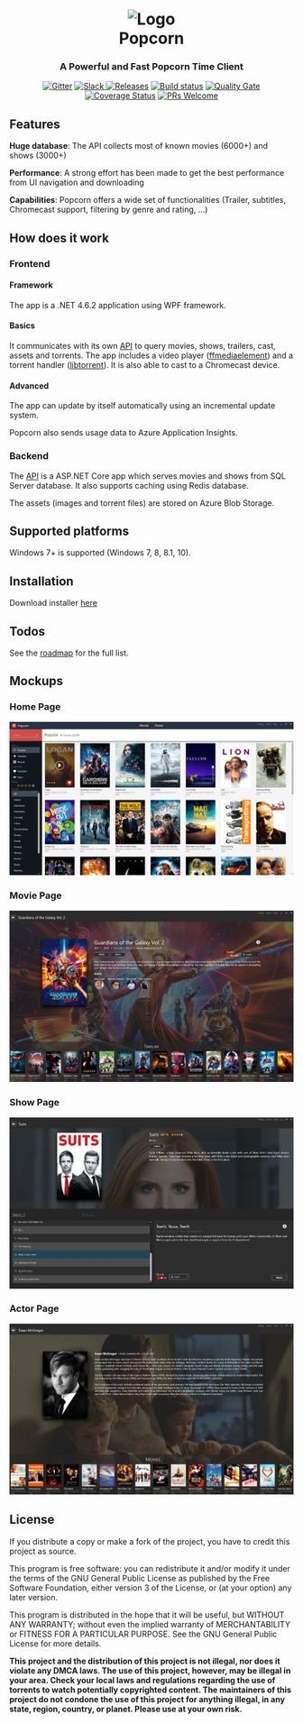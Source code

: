 <h1 align="center">
  <img src="https://raw.githubusercontent.com/bbougot/Popcorn/master/Popcorn/icon.ico" height="128" width="128" alt="Logo" />
  <br />
  Popcorn
</h1>

<h3 align="center">A Powerful and Fast Popcorn Time Client</h3>

<div align="center">
  
  [![Gitter](https://img.shields.io/badge/Gitter-Join%20Chat-green.svg?style=flat-square)](https://gitter.im/popcorn-app/popcorn) <a href="https://popcorn-slack.azurewebsites.net" target="_blank">
    <img alt="Slack" src="http://popcorn-slack.azurewebsites.net/badge.svg">
  </a>
   [![Releases](https://img.shields.io/github/release/bbougot/Popcorn.svg)](https://github.com/bbougot/Popcorn/releases)
  [![Build status](https://ci.appveyor.com/api/projects/status/mjnfwck6otg9c5wj/branch/master?svg=true)](https://ci.appveyor.com/project/bbougot/popcorn/branch/master)
  [![Quality Gate](https://sonarcloud.io/api/badges/gate?key=Popcorn)](https://sonarcloud.io/dashboard?id=Popcorn)
  [![Coverage Status](https://coveralls.io/repos/github/bbougot/Popcorn/badge.svg?branch=master)](https://coveralls.io/github/bbougot/Popcorn?branch=master) 
  <a target="_blank" href="https://github.com/bbougot/Popcorn/pulls">
    <img src="https://img.shields.io/badge/PRs-welcome-brightgreen.svg" alt="PRs Welcome" />
  </a>
  
</div>

## Features

**Huge database**: The API collects most of known movies (6000+) and shows (3000+)

**Performance**: A strong effort has been made to get the best performance from UI navigation and downloading

**Capabilities**: Popcorn offers a wide set of functionalities (Trailer, subtitles, Chromecast support, filtering by genre and rating, ...)

## How does it work

### Frontend
#### Framework
The app is a .NET 4.6.2 application using WPF framework. 

#### Basics
It communicates with its own [API](https://github.com/bbougot/PopcornAPI) to query movies, shows, trailers, cast, assets and torrents.
The app includes a video player ([ffmediaelement](https://github.com/unosquare/ffmediaelement)) and a torrent handler ([libtorrent](https://github.com/bbougot/libtorrent-net)). It is also able to cast to a Chromecast device.

#### Advanced
The app can update by itself automatically using an incremental update system.

Popcorn also sends usage data to Azure Application Insights.

### Backend
The [API](https://github.com/bbougot/PopcornAPI) is a ASP.NET Core app which serves movies and shows from SQL Server database.
It also supports caching using Redis database.

The assets (images and torrent files) are stored on Azure Blob Storage.

## Supported platforms
Windows 7+ is supported (Windows 7, 8, 8.1, 10).

## Installation
Download installer [here](https://github.com/bbougot/Popcorn/releases/download/v3.5.7/PopcornInstaller.exe) 

## Todos
See the [roadmap](https://github.com/bbougot/Popcorn/projects/1) for the full list.

## Mockups

### Home Page
![Home Page](https://github.com/bbougot/Popcorn/blob/master/Screenshots/Screen1.jpg)

### Movie Page
![Movie Page](https://github.com/bbougot/Popcorn/blob/master/Screenshots/Screen2.jpg)

### Show Page
![Show Page](https://github.com/bbougot/Popcorn/blob/master/Screenshots/Screen3.jpg)

### Actor Page
![Show Page](https://github.com/bbougot/Popcorn/blob/master/Screenshots/Screen4.jpg)

## License
If you distribute a copy or make a fork of the project, you have to credit this project as source.

This program is free software: you can redistribute it and/or modify it under the terms of the GNU General Public License as published by the Free Software Foundation, either version 3 of the License, or (at your option) any later version.

This program is distributed in the hope that it will be useful, but WITHOUT ANY WARRANTY; without even the implied warranty of MERCHANTABILITY or FITNESS FOR A PARTICULAR PURPOSE. See the GNU General Public License for more details.

**This project and the distribution of this project is not illegal, nor does it violate any DMCA laws. The use of this project, however, may be illegal in your area. Check your local laws and regulations regarding the use of torrents to watch potentially copyrighted content. The maintainers of this project do not condone the use of this project for anything illegal, in any state, region, country, or planet. Please use at your own risk.**
